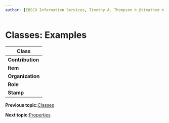 ```yaml
---
author: [EBSCO Information Services, Timothy A. Thompson ⍝ @timathom ⍝ @timathom@indieweb.social]
---
```


# Classes: Examples

|Class|
|-----|
|**Contribution**|
|**Item**|
|**Organization**|
|**Role**|
|**Stamp**|

**Previous topic:**[Classes](../../day_1/lesson_4/classes.md)

**Next topic:**[Properties](../../day_1/lesson_4/properties.md)


